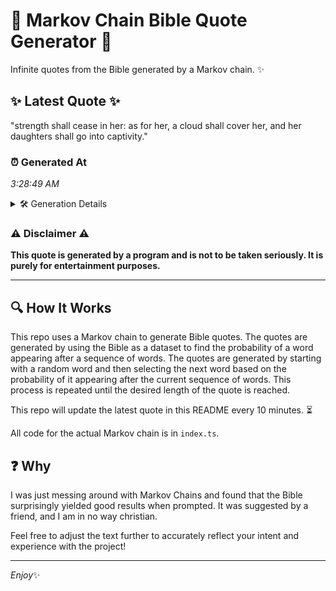 # 📖 Markov Chain Bible Quote Generator 📖

Infinite quotes from the Bible generated by a Markov chain. ✨

## ✨ Latest Quote ✨
"strength shall cease in her: as for her, a cloud shall cover her, and her daughters shall go into captivity."

### ⏰ Generated At
*3:28:49 AM*

<details>
    <summary>🛠️ Generation Details</summary>
    <p>
        <strong>🌱 Seed:</strong> strength<br>
        <strong>🔄 Iterations:</strong> 19<br>
        <strong>📜 Context History:</strong><br>[ strength ]: shall<br>[ strength, shall ]: cease<br>[ strength, shall, cease ]: in<br>[ strength, shall, cease, in ]: her:<br>[ strength, shall, cease, in, her: ]: as<br>[ strength, shall, cease, in, her:, as ]: for<br>[ shall, cease, in, her:, as, for ]: her,<br>[ cease, in, her:, as, for, her, ]: a<br>[ in, her:, as, for, her,, a ]: cloud<br>[ her:, as, for, her,, a, cloud ]: shall<br>[ as, for, her,, a, cloud, shall ]: cover<br>[ for, her,, a, cloud, shall, cover ]: her,<br>[ her,, a, cloud, shall, cover, her, ]: and<br>[ a, cloud, shall, cover, her,, and ]: her<br>[ cloud, shall, cover, her,, and, her ]: daughters<br>[ shall, cover, her,, and, her, daughters ]: shall<br>[ cover, her,, and, her, daughters, shall ]: go<br>[ her,, and, her, daughters, shall, go ]: into<br>[ and, her, daughters, shall, go, into ]: captivity.<br>
    </p>
</details>

### ⚠️ Disclaimer ⚠️
**This quote is generated by a program and is not to be taken seriously. It is purely for entertainment purposes.**

---

## 🔍 How It Works

This repo uses a Markov chain to generate Bible quotes. The quotes are generated by using the Bible as a dataset to find the probability of a word appearing after a sequence of words. The quotes are generated by starting with a random word and then selecting the next word based on the probability of it appearing after the current sequence of words. This process is repeated until the desired length of the quote is reached.

This repo will update the latest quote in this README every 10 minutes. ⏳

All code for the actual Markov chain is in `index.ts`.

## ❓ Why

I was just messing around with Markov Chains and found that the Bible surprisingly yielded good results when prompted. 
It was suggested by a friend, and I am in no way christian.

Feel free to adjust the text further to accurately reflect your intent and experience with the project!

---

*Enjoy*✨
